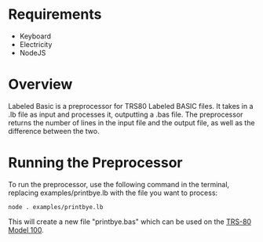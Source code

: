 # Requirements
* Keyboard
* Electricity
* NodeJS

# Overview
Labeled Basic is a preprocessor for TRS80 Labeled BASIC files. It takes in a .lb file as input and processes it, outputting a .bas file. The preprocessor returns the number of lines in the input file and the output file, as well as the difference between the two.

# Running the Preprocessor
To run the preprocessor, use the following command in the terminal, replacing examples/printbye.lb with the file you want to process:
```
node . examples/printbye.lb
```
This will create a new file "printbye.bas" which can be used on the [TRS-80 Model 100](https://bitchin100.com/CloudT/#/M100Display).
